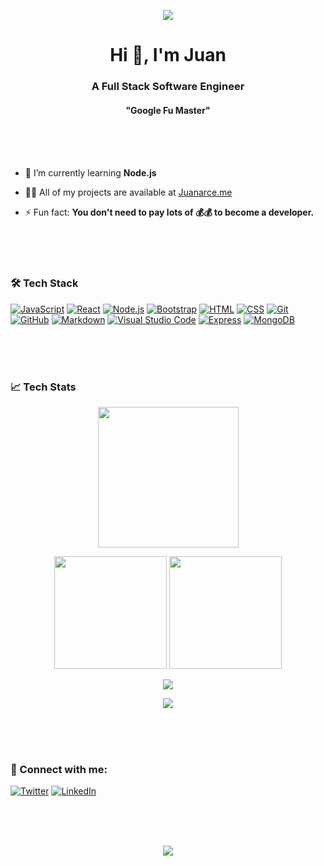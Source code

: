 <p align="center"><img src="https://github.com/jaas666/jaas666/blob/output/github-contribution-grid-snake.svg"/></p>
<h1 align="center">Hi 👋, I'm Juan</h1>
<h3 align="center">A Full Stack Software Engineer</h3>
<h4 align="center">"Google Fu Master"</h4><br /><br /><br /> 




- 🌱 I’m currently learning **Node.js**

- 👨‍💻 All of my projects are available at [Juanarce.me](https://Juanarce.me)

- ⚡ Fun fact: **You don't need to pay lots of 💰💰 to become a developer.**

<br /><br /><br />
### 🛠 Tech Stack

<a href="https://developer.mozilla.org/en-US/docs/Web/JavaScript">![JavaScript](https://img.shields.io/badge/-JavaScript-05122A?style=for-the-badge&logo=javascript)</a>
<a href="https://reactjs.org/">![React](https://img.shields.io/badge/-React-05122A?style=for-the-badge&logo=react)</a>
<a href="https://nodejs.org/">![Node.js](https://img.shields.io/badge/-Node.js-05122A?style=for-the-badge&logo=node.js)</a>
<a href="https://getbootstrap.com/">![Bootstrap](https://img.shields.io/badge/-Bootstrap-05122A?style=for-the-badge&logo=bootstrap&logoColor=563D7C)</a>
<a href="https://www.w3.org/html/">![HTML](https://img.shields.io/badge/-HTML-05122A?style=for-the-badge&logo=HTML5)</a>
<a href="https://www.w3schools.com/css/">![CSS](https://img.shields.io/badge/-CSS-05122A?style=for-the-badge&logo=CSS3&logoColor=1572B6)</a>
<a href="https://git-scm.com/">![Git](https://img.shields.io/badge/-Git-05122A?style=for-the-badge&logo=git)</a>
<a href="https://github.com/">![GitHub](https://img.shields.io/badge/-GitHub-05122A?style=for-the-badge&logo=github)</a>
<a href="https://www.markdownguide.org/">![Markdown](https://img.shields.io/badge/-Markdown-05122A?style=for-the-badge&logo=markdown)</a>
<a href="https://code.visualstudio.com/">![Visual Studio Code](https://img.shields.io/badge/-Visual%20Studio%20Code-05122A?style=for-the-badge&logo=visual-studio-code&logoColor=007ACC)</a>
<a href="https://expressjs.com/">![Express](https://img.shields.io/badge/-Express-05122A?style=for-the-badge&logo=express)</a>
<a href="https://www.mongodb.com/">![MongoDB](https://img.shields.io/badge/-MongoDB-05122A?style=for-the-badge&logo=mongodb&logoColor=007ACC)</a>
</p>

<br /><br /><br />
### 📈 Tech Stats
<p align="center">
  <img height="225em" src="https://activity-graph.herokuapp.com/graph?username=jaas666&theme=github"/>
</p>
<p align="center">
  <img height="180em" src="https://github-readme-stats.vercel.app/api?username=jaas666&show_icons=true&theme=react&include_all_commits=true&count_private=true"/>
  <img height="180em" src="https://github-readme-stats.vercel.app/api/top-langs/?username=jaas666&theme=react"/>
</p>
<p align="center">
  <img src="http://github-readme-streak-stats.herokuapp.com?user=JAAS666&theme=react&date_format=M%20j%5B%2C%20Y%5D" />
</p>
<p align="center">
  <a href="https://www.codewars.com/users/DevMeLoading/"><img src="https://www.codewars.com/users/DevMeLoading/badges/large"></a>
</p>

<br /><br /><br />  
### 🤝 Connect with me:
  
<a href="https://twitter.com/devmeloading" target="_blank" rel="noreferrer">![Twitter](https://img.shields.io/badge/-@DevMeLoading-05122A?style=for-the-badge&logo=twitter)</a>
<a href="https://linkedin.com/in/juan-arce-tx" target="_blank" rel="noreferrer">![LinkedIn](https://img.shields.io/badge/-Juan_A-05122A?style=for-the-badge&logo=linkedin)</a>

<br /><br /><br />  


<p align="center">
<img src="https://github.com/jaas666/jaas666/blob/main/gitartwork.svg" />
</p>
